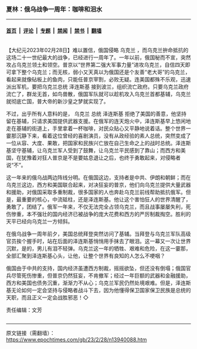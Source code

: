 ### 夏林：俄乌战争一周年：咖啡和泪水

---

#### [首页](../../../..?n13940088) &nbsp;|&nbsp; [评论](../../../../../epoch-comment?n13940088) &nbsp;|&nbsp; [专题](../../../../../epoch-special?n13940088) &nbsp;|&nbsp; [禁闻](../../../../../epoch-news?n13940088) &nbsp;|&nbsp; [禁书](../../../../../books?n13940088) &nbsp;|&nbsp; [翻墙](https://github.com/gfw-breaker/nogfw/blob/master/README.md?n13940088)


<div class="column" id="artbody" itemprop="articleBody">
 <!-- article content begin -->
 <p>
  【大纪元2023年02月28日】难以置信，俄国侵略
  <ok href="https://www.epochtimes.com/gb/tag/%E4%B9%8C%E5%85%8B%E5%85%B0.html">
   乌克兰
  </ok>
  ，而乌克兰拚命抵抗的这场二十一世纪最大的战争，已经进行一周年了。一年以前，俄国秘而不宣，突然攻占乌克兰领土和领空。普京以“世界第二强大军事力量”进攻乌克兰，自信四天即可拿下整个乌克兰；而无核，弱小又天真以为俄国还是个友善“老大哥”的乌克兰，看起来就像砧板上的鱼肉，只能任普京宰割，必败无疑。连美国都殊不乐观，迅速派出军机，要把乌克兰总统
  <ok href="https://www.epochtimes.com/gb/tag/%E6%B3%BD%E8%BF%9E%E6%96%AF%E5%9F%BA.html">
   泽连斯基
  </ok>
  接到波兰，组织流亡政府。只要乌克兰政府流亡了，群龙无首，如鸟兽散，俄国军队就可以趁机攻入乌克兰首都基辅，乌克兰就彻底亡国，普大帝的新沙皇之梦就实现了。
 </p>
 <p>
  不过，出乎所有人意料的是，
  <ok href="https://www.epochtimes.com/gb/tag/%E4%B9%8C%E5%85%8B%E5%85%B0.html">
   乌克兰
  </ok>
  总统
  <ok href="https://www.epochtimes.com/gb/tag/%E6%B3%BD%E8%BF%9E%E6%96%AF%E5%9F%BA.html">
   泽连斯基
  </ok>
  拒绝了美国的善意，他坚持留在基辅，只请求美国提供武器支援。在俄军的连天炮火中，泽连斯基早上悠闲地走在基辅的街道上，手里拿着一杯咖啡，对民众贴心又平静地说着话。整个世界一霎那沉静下来，看着这位曾经的喜剧演员，没有从政经验的素人总统，突然变成了一位从容、大度、果敢，把国家和民族兴亡放在自己生命之上的战时总统。泽连斯基坚守基辅，让乌克兰军人受到了鼓舞，让乌克兰平民感到了靠山；而西方和美国，在犹豫着对狂人普京是不是要姑息退让之后，也终于勇敢起来，对侵略者说“不”。
 </p>
 <p>
  这一年来的俄乌战两边阵线分明。在俄国这边，支持者是中共、伊朗和朝鲜；而在乌克兰这边，西方和美国联合起来，对决狂妄的普京，他们向乌克兰提供大量武器和援助，对俄国采取多重制裁，很多国家的人也奔赴乌克兰前线帮助抵抗俄军。但是，最重要的核心，中流砥柱，还是泽连斯基。他让这个害怕狂人的世界清醒了，勇敢了，团结了。俄军一年来，不仅无法完全占领乌克兰，而且战事屡屡失利，死伤惨重，本不强壮的国内经济已被战争的庞大花费和西方的严厉制裁掏空。胜利的天平已经向乌克兰一方倾斜。
 </p>
 <p>
  在俄乌战争一周年前夕，美国总统拜登突然访问了基辅。当拜登与乌克兰军队高级官员挨个握手时，站在后面的泽连斯基悄悄用手抹去了眼泪。这一幕又一次让世界沉默，是的，男儿有泪不轻弹。乌克兰这一年的牺牲、艰难和危险，在这一霎那，全部汇聚到泽连斯基心头，让他，让整个世界有良知的人怎么不哽咽？
 </p>
 <p>
  俄国由于中共的支持，国内经济虽遭西方制裁，摇摇欲坠，但还没有倒塌；俄国官兵尽管死伤惨重，但普京仍然狂妄，不肯撤军；经过一年巨额的武器和金融援助，西方和美国也债务沉重，渐渐力不从心；乌克兰军民仍然处境艰难。但是，泽连斯基无论如何一定会坚持与侵略者战斗下去，因为他懂得保卫国家保卫民族是总统的天职，而且正义一定会战胜邪恶！◇
 </p>
 <p>
  责任编辑：文芳
 </p>
 <!-- article content end -->
</div>


---

原文链接（需翻墙）：https://www.epochtimes.com/gb/23/2/28/n13940088.htm